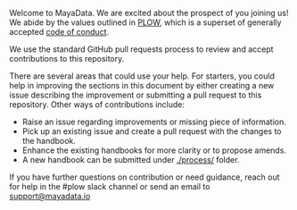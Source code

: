 Welcome to MayaData. We are excited about the prospect of you joining us! We abide by the values outlined in [PLOW](https://github.com/mayadata-io/culture/blob/master/plow.md), which is a superset of generally accepted [code of conduct](CODE-OF-CONDUCT.md).

We use the standard GitHub pull requests process to review and accept contributions to this repository.

There are several areas that could use your help. For starters, you could help in improving the sections in this document by either creating a new issue describing the improvement or submitting a pull request to this repository. Other ways of contributions include:
- Raise an issue regarding improvements or missing piece of information.
- Pick up an existing issue and create a pull request with the changes to the handbook.
- Enhance the existing handbooks for more clarity or to propose amends.
- A new handbook can be submitted under [./process/](./process/) folder.

If you have further questions on contribution or need guidance, reach out for help in the #plow slack channel or send an email to support@mayadata.io
